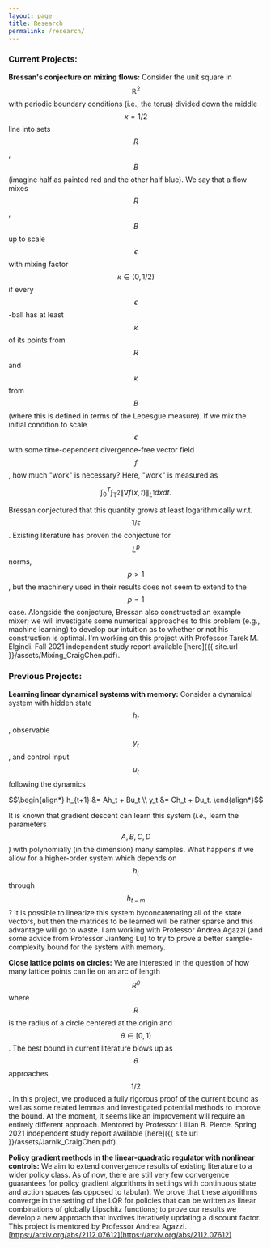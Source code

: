 ```yaml
---
layout: page 
title: Research 
permalink: /research/
---
```


### Current Projects:

**Bressan's conjecture on mixing flows:**
Consider the unit square in $$\mathbb{R}^2$$ with periodic boundary conditions (i.e., the torus) divided down the middle
$$x=1/2$$ line into sets $$R$$, $$B$$ (imagine half as painted red and the other half blue). We say that a flow mixes
$$R$$, $$B$$ up to scale $$\epsilon$$ with mixing factor $$\kappa \in (0,1/2)$$ if every $$\epsilon$$-ball has at
least $$\kappa$$ of its points from $$R$$ and $$\kappa$$ from $$B$$ (where this is defined in terms of the Lebesgue measure). If
we mix the initial condition to scale $$\epsilon$$ with some time-dependent divergence-free vector field $$f$$, how
much "work" is necessary? Here, "work" is measured as

$$\begin{equation*}
    \int_{0}^{T} \int_{\mathbb{T}^2} \lVert \nabla f(x,t) \rVert_{L^1} dxdt.
\end{equation*}$$

Bressan conjectured that this quantity grows at least logarithmically w.r.t. $$1/\epsilon$$. Existing literature has
proven the conjecture for $$L^p$$ norms, $$p > 1$$, but the machinery used in their results does not seem to extend to
the $$p=1$$ case. Alongside the conjecture, Bressan also constructed an example mixer; we will investigate some
numerical approaches to this problem (e.g., machine learning) to develop our intuition as to whether or not his
construction is optimal. I'm working on this project with Professor Tarek M. Elgindi. Fall 2021 independent study report
available [here]({{ site.url }}/assets/Mixing_CraigChen.pdf).

### Previous Projects:

**Learning linear dynamical systems with memory:**
Consider a dynamical system with hidden state $$h_t$$, observable $$y_t$$, and control input $$u_t$$ following the dynamics

$$\begin{align*}
    h_{t+1} &= Ah_t + Bu_t \\
    y_t &= Ch_t + Du_t.
\end{align*}$$

It is known that gradient descent can learn this system (*i.e.,* learn the parameters $$A,B,C,D$$) with polynomially 
(in the dimension) many samples. What happens if we allow for a higher-order system which depends on $$h_t$$ through 
$$h_{t-m}$$? It is possible to linearize this system byconcatenating all of the state vectors, but then the matrices 
to be learned will be rather sparse and this advantage will go to waste. I am working with Professor Andrea Agazzi 
(and some advice from Professor Jianfeng Lu) to try to prove a better sample-complexity bound for the system with memory.

**Close lattice points on circles:**
We are interested in the question of how many lattice points can lie on an arc of length $$R^\theta$$ where $$R$$ is the
radius of a circle centered at the origin and $$\theta \in [0,1)$$. The best bound in current literature blows up as
$$\theta$$ approaches $$1/2$$. In this project, we produced a fully rigorous proof of the current bound as well as some
related lemmas and investigated potential methods to improve the bound. At the moment, it seems like an improvement will
require an entirely different approach. Mentored by Professor Lillian B. Pierce. Spring 2021 independent study report
available [here]({{ site.url }}/assets/Jarnik_CraigChen.pdf).

**Policy gradient methods in the linear-quadratic regulator with nonlinear controls:**
We aim to extend convergence results of existing literature to a wider policy class. As of now, there are still very few
convergence guarantees for policy gradient algorithms in settings with continuous state and action spaces (as opposed to
tabular). We prove that these algorithms converge in the setting of the LQR for policies that can be written as linear
combinations of globally Lipschitz functions; to prove our results we develop a new approach that involves iteratively
updating a discount factor. This project is mentored by Professor Andrea Agazzi. 
[https://arxiv.org/abs/2112.07612](https://arxiv.org/abs/2112.07612)
